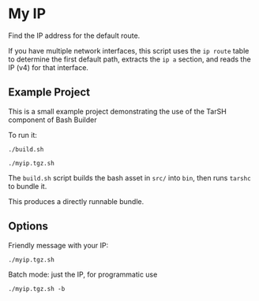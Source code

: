 # My IP

Find the IP address for the default route.

If you have multiple network interfaces, this script uses the `ip route` table to determine the first default path, extracts the `ip a` section, and reads the IP (v4) for that interface.

## Example Project

This is a small example project demonstrating the use of the TarSH component of Bash Builder

To run it:

	./build.sh

	./myip.tgz.sh

The `build.sh` script builds the bash asset in `src/` into `bin`, then runs `tarshc` to bundle it.

This produces a directly runnable bundle.

## Options

Friendly message with your IP:

	./myip.tgz.sh

Batch mode: just the IP, for programmatic use

	./myip.tgz.sh -b
